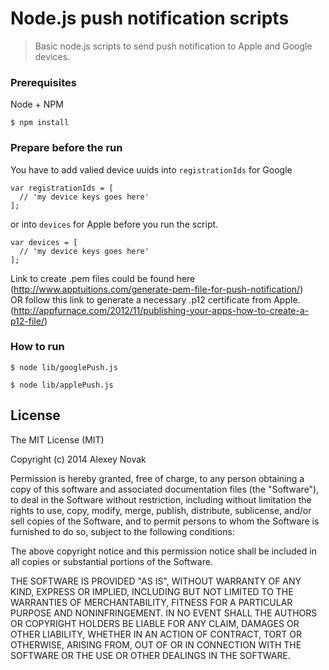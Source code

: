Node.js push notification scripts
========

> Basic node.js scripts to send push notification to Apple and Google devices.

### Prerequisites

Node + NPM

```
$ npm install
```

### Prepare before the run

You have to add valied device uuids into `registrationIds` for Google

```
var registrationIds = [
  // 'my device keys goes here'
];
```

or into `devices` for Apple before you run the script.

```
var devices = [
  // 'my device keys goes here'
];
```

Link to create .pem files could be found here (http://www.apptuitions.com/generate-pem-file-for-push-notification/)  
OR follow this link to generate a necessary .p12 certificate from Apple. (http://appfurnace.com/2012/11/publishing-your-apps-how-to-create-a-p12-file/)

### How to run

```
$ node lib/googlePush.js
```

```
$ node lib/applePush.js
```

## License
The MIT License (MIT)

Copyright (c) 2014 Alexey Novak

Permission is hereby granted, free of charge, to any person obtaining a copy of
this software and associated documentation files (the "Software"), to deal in
the Software without restriction, including without limitation the rights to
use, copy, modify, merge, publish, distribute, sublicense, and/or sell copies of
the Software, and to permit persons to whom the Software is furnished to do so,
subject to the following conditions:

The above copyright notice and this permission notice shall be included in all
copies or substantial portions of the Software.

THE SOFTWARE IS PROVIDED "AS IS", WITHOUT WARRANTY OF ANY KIND, EXPRESS OR
IMPLIED, INCLUDING BUT NOT LIMITED TO THE WARRANTIES OF MERCHANTABILITY, FITNESS
FOR A PARTICULAR PURPOSE AND NONINFRINGEMENT. IN NO EVENT SHALL THE AUTHORS OR
COPYRIGHT HOLDERS BE LIABLE FOR ANY CLAIM, DAMAGES OR OTHER LIABILITY, WHETHER
IN AN ACTION OF CONTRACT, TORT OR OTHERWISE, ARISING FROM, OUT OF OR IN
CONNECTION WITH THE SOFTWARE OR THE USE OR OTHER DEALINGS IN THE SOFTWARE.

